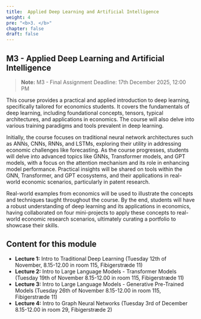 ```yaml
---
title:  Applied Deep Learning and Artificial Intelligence
weight: 4
pre: "<b>3. </b>"
chapter: false
draft: false
---
```



## M3 - Applied Deep Learning and Artificial Intelligence
> **Note:** M3 - Final Assignment Deadline: 17th December 2025, 12:00 PM


This course provides a practical and applied introduction to deep learning, specifically tailored for economics students. It covers the fundamentals of deep learning, including foundational concepts, tensors, typical architectures, and applications in economics. The course will also delve into various training paradigms and tools prevalent in deep learning.

Initially, the course focuses on traditional neural network architectures such as ANNs, CNNs, RNNs, and LSTMs, exploring their utility in addressing economic challenges like forecasting. As the course progresses, students will delve into advanced topics like GNNs, Transformer models, and GPT models, with a focus on the attention mechanism and its role in enhancing model performance. Practical insights will be shared on tools within the GNN, Transformer, and GPT ecosystems, and their applications in real-world economic scenarios, particularly in patent research.

Real-world examples from economics will be used to illustrate the concepts and techniques taught throughout the course. By the end, students will have a robust understanding of deep learning and its applications in economics, having collaborated on four mini-projects to apply these concepts to real-world economic research scenarios, ultimately curating a portfolio to showcase their skills.

## Content for this module

* **Lecture 1:** Intro to Traditional Deep Learning (Tuesday 12th of November, 8.15-12.00 in room 115, Fibigerstræde 11)
* **Lecture 2:** Intro to Large Language Models - Transformer Models (Tuesday 19th of November 8.15-12.00 in room 115, Fibigerstræde 11)
* **Lecture 3:** Intro to Large Language Models - Generative Pre-Trained Models (Tuesday 26th of November 8.15-12.00 in room 115, Fibigerstræde 11)
* **Lecture 4:** Intro to Graph Neural Networks (Tuesday 3rd of December 8.15-12.00 in room 29, Fibigerstræde 2)


